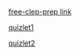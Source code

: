 [free-clep-prep link](http://www.free-clep-prep.com/Western-Civilization-I-CLEP.html) 

[quizlet1](https://quizlet.com/1706549/western-civ-notes-flash-cards/)

[quizlet2](https://quizlet.com/348208/western-civilization-i-clep-study-guide-flash-cards/)
